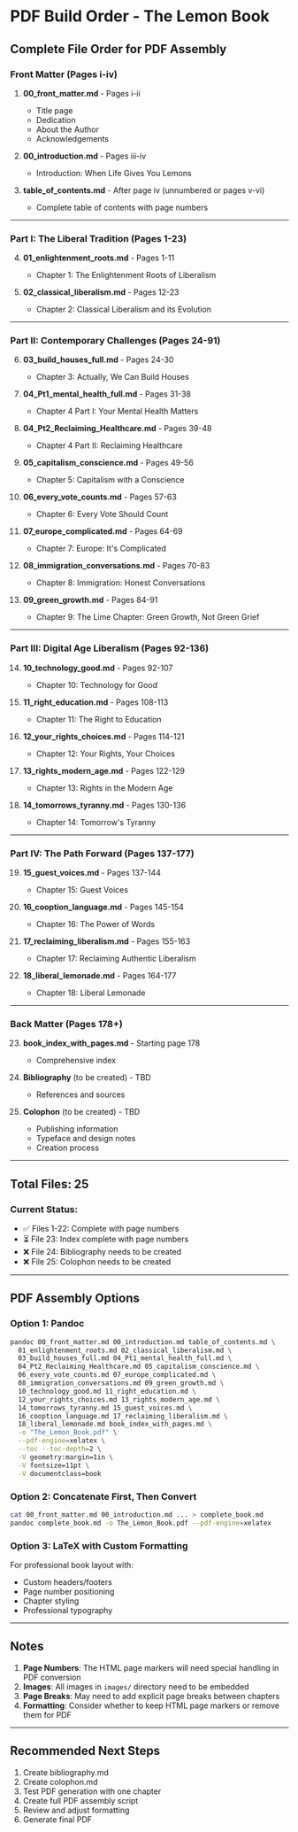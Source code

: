 # PDF Build Order - The Lemon Book

## Complete File Order for PDF Assembly

### Front Matter (Pages i-iv)
1. **00_front_matter.md** - Pages i-ii
   - Title page
   - Dedication
   - About the Author
   - Acknowledgements

2. **00_introduction.md** - Pages iii-iv
   - Introduction: When Life Gives You Lemons

3. **table_of_contents.md** - After page iv (unnumbered or pages v-vi)
   - Complete table of contents with page numbers

---

### Part I: The Liberal Tradition (Pages 1-23)

4. **01_enlightenment_roots.md** - Pages 1-11
   - Chapter 1: The Enlightenment Roots of Liberalism

5. **02_classical_liberalism.md** - Pages 12-23
   - Chapter 2: Classical Liberalism and its Evolution

---

### Part II: Contemporary Challenges (Pages 24-91)

6. **03_build_houses_full.md** - Pages 24-30
   - Chapter 3: Actually, We Can Build Houses

7. **04_Pt1_mental_health_full.md** - Pages 31-38
   - Chapter 4 Part I: Your Mental Health Matters

8. **04_Pt2_Reclaiming_Healthcare.md** - Pages 39-48
   - Chapter 4 Part II: Reclaiming Healthcare

9. **05_capitalism_conscience.md** - Pages 49-56
   - Chapter 5: Capitalism with a Conscience

10. **06_every_vote_counts.md** - Pages 57-63
    - Chapter 6: Every Vote Should Count

11. **07_europe_complicated.md** - Pages 64-69
    - Chapter 7: Europe: It's Complicated

12. **08_immigration_conversations.md** - Pages 70-83
    - Chapter 8: Immigration: Honest Conversations

13. **09_green_growth.md** - Pages 84-91
    - Chapter 9: The Lime Chapter: Green Growth, Not Green Grief

---

### Part III: Digital Age Liberalism (Pages 92-136)

14. **10_technology_good.md** - Pages 92-107
    - Chapter 10: Technology for Good

15. **11_right_education.md** - Pages 108-113
    - Chapter 11: The Right to Education

16. **12_your_rights_choices.md** - Pages 114-121
    - Chapter 12: Your Rights, Your Choices

17. **13_rights_modern_age.md** - Pages 122-129
    - Chapter 13: Rights in the Modern Age

18. **14_tomorrows_tyranny.md** - Pages 130-136
    - Chapter 14: Tomorrow's Tyranny

---

### Part IV: The Path Forward (Pages 137-177)

19. **15_guest_voices.md** - Pages 137-144
    - Chapter 15: Guest Voices

20. **16_cooption_language.md** - Pages 145-154
    - Chapter 16: The Power of Words

21. **17_reclaiming_liberalism.md** - Pages 155-163
    - Chapter 17: Reclaiming Authentic Liberalism

22. **18_liberal_lemonade.md** - Pages 164-177
    - Chapter 18: Liberal Lemonade

---

### Back Matter (Pages 178+)

23. **book_index_with_pages.md** - Starting page 178
    - Comprehensive index

24. **Bibliography** (to be created) - TBD
    - References and sources

25. **Colophon** (to be created) - TBD
    - Publishing information
    - Typeface and design notes
    - Creation process

---

## Total Files: 25

### Current Status:
- ✅ Files 1-22: Complete with page numbers
- ⏳ File 23: Index complete with page numbers
- ❌ File 24: Bibliography needs to be created
- ❌ File 25: Colophon needs to be created

---

## PDF Assembly Options

### Option 1: Pandoc
```bash
pandoc 00_front_matter.md 00_introduction.md table_of_contents.md \
  01_enlightenment_roots.md 02_classical_liberalism.md \
  03_build_houses_full.md 04_Pt1_mental_health_full.md \
  04_Pt2_Reclaiming_Healthcare.md 05_capitalism_conscience.md \
  06_every_vote_counts.md 07_europe_complicated.md \
  08_immigration_conversations.md 09_green_growth.md \
  10_technology_good.md 11_right_education.md \
  12_your_rights_choices.md 13_rights_modern_age.md \
  14_tomorrows_tyranny.md 15_guest_voices.md \
  16_cooption_language.md 17_reclaiming_liberalism.md \
  18_liberal_lemonade.md book_index_with_pages.md \
  -o "The_Lemon_Book.pdf" \
  --pdf-engine=xelatex \
  --toc --toc-depth=2 \
  -V geometry:margin=1in \
  -V fontsize=11pt \
  -V documentclass=book
```

### Option 2: Concatenate First, Then Convert
```bash
cat 00_front_matter.md 00_introduction.md ... > complete_book.md
pandoc complete_book.md -o The_Lemon_Book.pdf --pdf-engine=xelatex
```

### Option 3: LaTeX with Custom Formatting
For professional book layout with:
- Custom headers/footers
- Page number positioning
- Chapter styling
- Professional typography

---

## Notes

1. **Page Numbers**: The HTML page markers will need special handling in PDF conversion
2. **Images**: All images in `images/` directory need to be embedded
3. **Page Breaks**: May need to add explicit page breaks between chapters
4. **Formatting**: Consider whether to keep HTML page markers or remove them for PDF

---

## Recommended Next Steps

1. Create bibliography.md
2. Create colophon.md
3. Test PDF generation with one chapter
4. Create full PDF assembly script
5. Review and adjust formatting
6. Generate final PDF

<div style="page-break-after: always;"></div>
